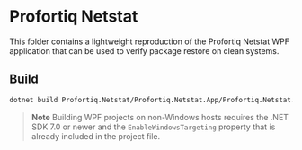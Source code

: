 # Profortiq Netstat

This folder contains a lightweight reproduction of the Profortiq Netstat WPF application that can be used to verify package restore on clean systems.

## Build

```bash
dotnet build Profortiq.Netstat/Profortiq.Netstat.App/Profortiq.Netstat.App.csproj
```

> **Note**
> Building WPF projects on non-Windows hosts requires the .NET SDK 7.0 or newer and the `EnableWindowsTargeting` property that is already included in the project file.
